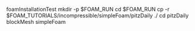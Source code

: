 foamInstallationTest
mkdir -p $FOAM_RUN
cd $FOAM_RUN
cp -r $FOAM_TUTORIALS/incompressible/simpleFoam/pitzDaily ./
cd pitzDaily
blockMesh
simpleFoam
